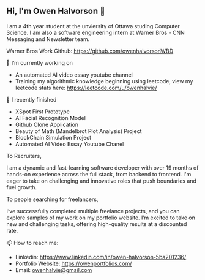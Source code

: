 ## Hi, I'm Owen Halvorson 👋

I am a 4th year student at the unviersity of Ottawa studing Computer Science. I am also a software engineering intern at Warner Bros - CNN Messaging and Newsletter team.

Warner Bros Work Github: https://github.com/owenhalvorsonWBD

🔭 I’m currently working on 

- An automated AI video essay youtube channel
- Training my algorithmic knowledge beginning using leetcode, view my leetcode stats here: https://leetcode.com/u/owenhalvie/

🌱 I recently finished 

- XSpot First Prototype
- AI Facial Recognition Model
- Github Clone Application
- Beauty of Math (Mandelbrot Plot Analysis) Project
- BlockChain Simulation Project
- Automated AI Video Essay Youtube Chanel
  
To Recruiters, 

I am a dynamic and fast-learning software developer with over 19 months of hands-on experience across the full stack, from backend to frontend. I'm eager to take on challenging and innovative roles that push boundaries and fuel growth.

To people searching for freelancers, 

I’ve successfully completed multiple freelance projects, and you can explore samples of my work on my portfolio website. I’m excited to take on new and challenging tasks, offering high-quality results at a discounted rate. 


📫 How to reach me:
- Linkedin: https://www.linkedin.com/in/owen-halvorson-5ba201236/
- Portfolio Website: https://owenportfolios.com/
- Email: owenhalvie@gmail.com








<!--
*OHalvorson77/OHalvorson77** is a ✨ _special_ ✨ repository because its `README.md` (this file) appears on your GitHub profile.

Here are some ideas to get you started:

- 🔭 I’m currently working on ...
- 🌱 I’m currently learning ...
- 👯 I’m looking to collaborate on ...
- 🤔 I’m looking for help with ...
- 💬 Ask me about ...
- 📫 How to reach me: ...
- 😄 Pronouns: ...
- ⚡ Fun fact: ...
-->
